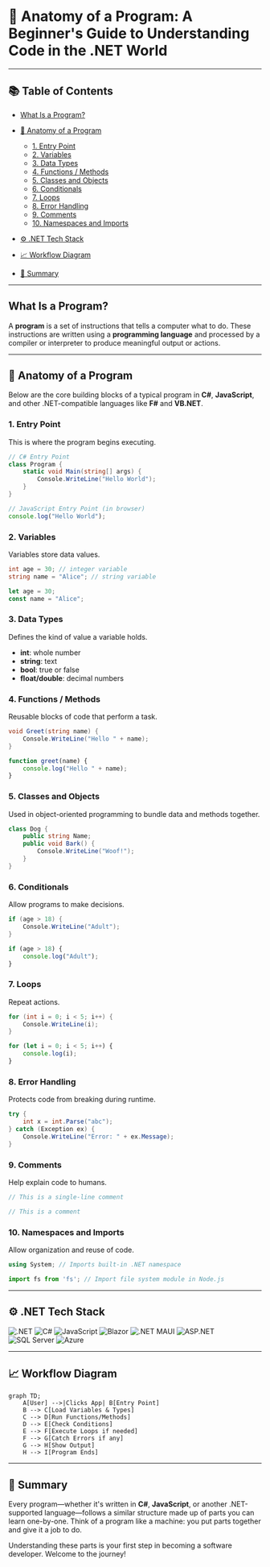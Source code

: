 # 🧠 Anatomy of a Program: A Beginner's Guide to Understanding Code in the .NET World

---

## 📚 Table of Contents

* [What Is a Program?](#what-is-a-program)
* [🧩 Anatomy of a Program](#anatomy-of-a-program)

  * [1. Entry Point](#1-entry-point)
  * [2. Variables](#2-variables)
  * [3. Data Types](#3-data-types)
  * [4. Functions / Methods](#4-functions--methods)
  * [5. Classes and Objects](#5-classes-and-objects)
  * [6. Conditionals](#6-conditionals)
  * [7. Loops](#7-loops)
  * [8. Error Handling](#8-error-handling)
  * [9. Comments](#9-comments)
  * [10. Namespaces and Imports](#10-namespaces-and-imports)
* [⚙️ .NET Tech Stack](#️-net-tech-stack)
* [📈 Workflow Diagram](#workflow-diagram)
* [🧠 Summary](#summary)

---

## What Is a Program?

A **program** is a set of instructions that tells a computer what to do. These instructions are written using a **programming language** and processed by a compiler or interpreter to produce meaningful output or actions.

---

## 🧩 Anatomy of a Program

Below are the core building blocks of a typical program in **C#**, **JavaScript**, and other .NET-compatible languages like **F#** and **VB.NET**.

### 1. Entry Point

This is where the program begins executing.

```csharp
// C# Entry Point
class Program {
    static void Main(string[] args) {
        Console.WriteLine("Hello World");
    }
}
```

```javascript
// JavaScript Entry Point (in browser)
console.log("Hello World");
```

### 2. Variables

Variables store data values.

```csharp
int age = 30; // integer variable
string name = "Alice"; // string variable
```

```javascript
let age = 30;
const name = "Alice";
```

### 3. Data Types

Defines the kind of value a variable holds.

* **int**: whole number
* **string**: text
* **bool**: true or false
* **float/double**: decimal numbers

### 4. Functions / Methods

Reusable blocks of code that perform a task.

```csharp
void Greet(string name) {
    Console.WriteLine("Hello " + name);
}
```

```javascript
function greet(name) {
    console.log("Hello " + name);
}
```

### 5. Classes and Objects

Used in object-oriented programming to bundle data and methods together.

```csharp
class Dog {
    public string Name;
    public void Bark() {
        Console.WriteLine("Woof!");
    }
}
```

### 6. Conditionals

Allow programs to make decisions.

```csharp
if (age > 18) {
    Console.WriteLine("Adult");
}
```

```javascript
if (age > 18) {
    console.log("Adult");
}
```

### 7. Loops

Repeat actions.

```csharp
for (int i = 0; i < 5; i++) {
    Console.WriteLine(i);
}
```

```javascript
for (let i = 0; i < 5; i++) {
    console.log(i);
}
```

### 8. Error Handling

Protects code from breaking during runtime.

```csharp
try {
    int x = int.Parse("abc");
} catch (Exception ex) {
    Console.WriteLine("Error: " + ex.Message);
}
```

### 9. Comments

Help explain code to humans.

```csharp
// This is a single-line comment
```

```javascript
// This is a comment
```

### 10. Namespaces and Imports

Allow organization and reuse of code.

```csharp
using System; // Imports built-in .NET namespace
```

```javascript
import fs from 'fs'; // Import file system module in Node.js
```

---

## ⚙️ .NET Tech Stack

![.NET](https://img.shields.io/badge/Framework-.NET-512BD4?style=for-the-badge\&logo=dotnet)
![C#](https://img.shields.io/badge/Language-C%23-239120?style=for-the-badge\&logo=c-sharp)
![JavaScript](https://img.shields.io/badge/Language-JavaScript-F7DF1E?style=for-the-badge\&logo=javascript)
![Blazor](https://img.shields.io/badge/Web-Blazor-512BD4?style=for-the-badge\&logo=blazor)
![.NET MAUI](https://img.shields.io/badge/App%20UI-.NET%20MAUI-512BD4?style=for-the-badge)
![ASP.NET](https://img.shields.io/badge/Backend-ASP.NET-6E4D8A?style=for-the-badge)
![SQL Server](https://img.shields.io/badge/Database-SQL%20Server-CC2927?style=for-the-badge\&logo=microsoft-sql-server)
![Azure](https://img.shields.io/badge/Cloud-Azure-0078D4?style=for-the-badge\&logo=microsoft-azure)

---

## 📈 Workflow Diagram

```mermaid
graph TD;
    A[User] -->|Clicks App| B[Entry Point]
    B --> C[Load Variables & Types]
    C --> D[Run Functions/Methods]
    D --> E[Check Conditions]
    E --> F[Execute Loops if needed]
    F --> G[Catch Errors if any]
    G --> H[Show Output]
    H --> I[Program Ends]
```

---

## 🧠 Summary

Every program—whether it's written in **C#**, **JavaScript**, or another .NET-supported language—follows a similar structure made up of parts you can learn one-by-one. Think of a program like a machine: you put parts together and give it a job to do.

Understanding these parts is your first step in becoming a software developer. Welcome to the journey!
